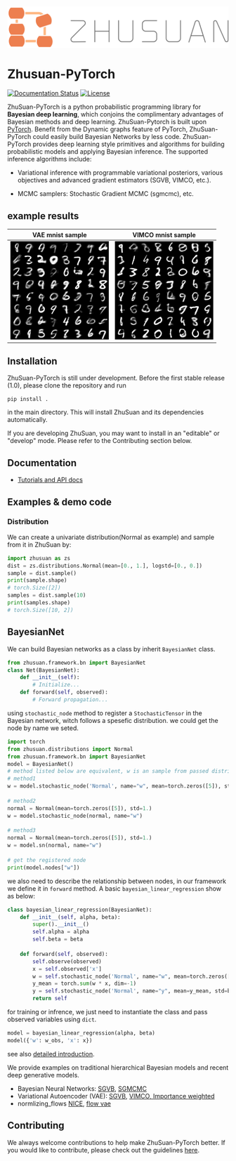 <div align="center">
  <a href="https://zhusuan-pytorch.readthedocs.io/en/latest/?badge=latest"> <img width="560px" height="auto" 
    src="docs/_static/images/zhusuan-logo-h.png"></a>
</div>

# Zhusuan-PyTorch

[![Documentation Status](https://readthedocs.org/projects/zhusuan-pytorch/badge/?version=latest)](https://zhusuan-pytorch.readthedocs.io/en/latest/?badge=latest)
[![License](https://img.shields.io/badge/license-MIT-blue.svg)](https://github.com/thu-ml/zhusuan/blob/master/LICENSE)

ZhuSuan-PyTorch is a python probabilistic programming library for
**Bayesian deep learning**, which conjoins the complimentary advantages of
Bayesian methods and deep learning. ZhuSuan-Pytorch is built upon
[PyTorch](https://pytorch.org/). Benefit from the Dynamic graphs feature of PyTorch, ZhuSuan-PyTorch 
could easily build Bayesian Networks by less code.
ZhuSuan-PyTorch provides deep learning style primitives and
algorithms for building probabilistic models and applying Bayesian inference.
The supported inference algorithms include:

* Variational inference with programmable variational posteriors, various
objectives and advanced gradient estimators (SGVB, VIMCO, etc.).

* MCMC samplers: Stochastic Gradient MCMC (sgmcmc), etc.



## example results

| VAE mnist sample                            | VIMCO mnist sample                                |
| ------------------------------------------- | ------------------------------------------------- |
| ![sample_x_](./README.assets/sample_x_.png) | ![iw_sample_x_](./README.assets/iw_sample_x_.png) |





## Installation

ZhuSuan-PyTorch is still under development. Before the first stable release (1.0),
please clone the repository and run

```shell
pip install .
```
in the main directory. This will install ZhuSuan and its dependencies
automatically.  

If you are developing ZhuSuan, you may want to install in an
"editable" or "develop" mode. Please refer to the Contributing section below.

## Documentation

* [Tutorials and API docs](https://zhusuan-pytorch.readthedocs.io/)

## Examples & demo code

### Distribution

We can create a univariate distribution(Normal as example) and sample from it in ZhuSuan by:

```python
import zhusuan as zs
dist = zs.distributions.Normal(mean=[0., 1.], logstd=[0., 0.])
sample = dist.sample()
print(sample.shape)
# torch.Size([2])
samples = dist.sample(10)
print(samples.shape)
# torch.Size([10, 2])
```



## BayesianNet

We can build Bayesian networks as a class by inherit `BayesianNet` class.

```python
from zhusuan.framework.bn import BayesianNet
class Net(BayesianNet):
    def __init__(self):
        # Initialize...
    def forward(self, observed):
        # Forward propagation...
```

using `stochastic_node` method to register a `StochasticTensor`  in the Bayesian network, witch follows a spesefic distribution. we could get the node by name we seted.

```python
import torch
from zhusuan.distributions import Normal
from zhusuan.framework.bn import BayesianNet
model = BayesianNet()
# method listed below are equivalent, w is an sample from passed distribution
# method1
w = model.stochastic_node('Normal', name="w", mean=torch.zeros([5]), std=1.)

# method2
normal = Normal(mean=torch.zeros([5]), std=1.)
w = model.stochastic_node(normal, name="w")

# method3
normal = Normal(mean=torch.zeros([5]), std=1.)
w = model.sn(normal, name="w")

# get the registered node
print(model.nodes["w"])
```

we also need to describe the relationship between nodes, in our framework we define it in `forward` method. A basic `bayesian_linear_regression` show as below:

```python
class bayesian_linear_regression(BayesianNet):
    def __init__(self, alpha, beta):
        super().__init__()
        self.alpha = alpha
        self.beta = beta

    def forward(self, observed):
        self.observe(observed)
        x = self.observed['x']
        w = self.stochastic_node('Normal', name="w", mean=torch.zeros([x.shape[-1]]), std=alpha)
        y_mean = torch.sum(w * x, dim=-1)
        y = self.stochastic_node('Normal', name="y", mean=y_mean, std=beta)
        return self
```

for training or infrence, we just need to instantiate the class and pass observed variables using `dict`.

```python
model = bayesian_linear_regression(alpha, beta)
model({'w': w_obs, 'x': x})
```

see also [detailed introduction](https://zhusuan-pytorch.readthedocs.io/en/latest/tutorials/concepts.html).

We provide examples on traditional hierarchical Bayesian models and recent
deep generative models.

* Bayesian Neural Networks:
  [SGVB](examples/bayesian_neural_nets/bnn_vi.py),
  [SGMCMC](examples/bayesian_neural_nets/bnn_sgmcmc.py)
* Variational Autoencoder (VAE):
  [SGVB](examples/variational_autoencoder/vae_mnist.py), [VIMCO, Importance weighted](https://github.com/thuwzy/ZhuSuan-PyTorch/blob/main/examples/variational_autoencoder/iwae.py)
* normlizing_flows	[NICE](https://github.com/thuwzy/ZhuSuan-PyTorch/blob/main/examples/normlizing_flows/nice_mnist.py), [flow vae](https://github.com/thuwzy/ZhuSuan-PyTorch/blob/main/examples/normlizing_flows/flow_vae.py)


## Contributing

We always welcome contributions to help make ZhuSuan-PyTorch better. If you would like 
to contribute, please check out the guidelines [here](https://zhusuan-pytorch.readthedocs.io/en/latest/contributing.html).



